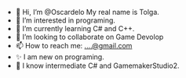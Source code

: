 - 👋 Hi, I’m @Oscardelo My real name is Tolga.
- 👀 I’m interested in programing.
- 🌱 I’m currently learning C# and C++.
- 💞️ I’m looking to collaborate on Game Devolop
- 📫 How to reach me: ....@gmail.com
- ✨ I am new on programing.
- 📒 I know intermediate C# and GamemakerStudio2.

<!---
Oscardelo/Oscardelo is a ✨ special ✨ repository because its `README.md` (this file) appears on your GitHub profile.
You can click the Preview link to take a look at your changes.
--->
